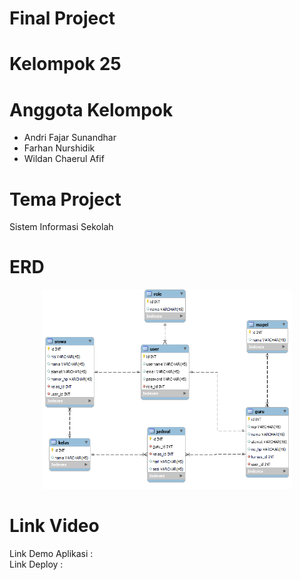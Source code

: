 # Final Project

# Kelompok 25

# Anggota Kelompok

<ul>
    <li> Andri Fajar Sunandhar</li>
    <li> Farhan Nurshidik</li>
    <li> Wildan Chaerul Afif</li>
</ul>

# Tema Project

Sistem Informasi Sekolah

# ERD

<p align="center"><img src="public/assets/img/ERD.png" width="400"></p>

# Link Video

Link Demo Aplikasi : <br>
Link Deploy :
